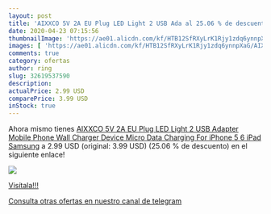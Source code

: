 ```yaml
---
layout: post
title: 'AIXXCO 5V 2A EU Plug LED Light 2 USB Ada al 25.06 % de descuento'
date: 2020-04-23 07:15:56
thumbnailImage: 'https://ae01.alicdn.com/kf/HTB12SfRXyLrK1Rjy1zdq6ynnpXaG/AIXXCO-5V-2A-EU-Plug-LED-Light-2-USB-Adapter-Mobile-Phone-Wall-Charger-Device-Micro.jpg_350x350._SL200_.jpg'
images: [ 'https://ae01.alicdn.com/kf/HTB12SfRXyLrK1Rjy1zdq6ynnpXaG/AIXXCO-5V-2A-EU-Plug-LED-Light-2-USB-Adapter-Mobile-Phone-Wall-Charger-Device-Micro.jpg_350x350._SL200_.jpg' ]
comments: true
category: ofertas
author: ring
slug: 32619537590
description:
actualPrice: 2.99 USD
comparePrice: 3.99 USD
inStock: true
---
```


Ahora mismo tienes [AIXXCO 5V 2A EU Plug LED Light 2 USB Adapter Mobile Phone Wall Charger Device Micro Data Charging For iPhone 5 6 iPad Samsung](https://www.amazon.com/dp/32619537590/?tag=redken08-20) a 2.99 USD (original: 3.99 USD) (25.06 %  de descuento) en el siguiente enlace!

[![](https://ae01.alicdn.com/kf/HTB12SfRXyLrK1Rjy1zdq6ynnpXaG/AIXXCO-5V-2A-EU-Plug-LED-Light-2-USB-Adapter-Mobile-Phone-Wall-Charger-Device-Micro.jpg_350x350._SL200_.jpg)](https://www.amazon.com/dp/32619537590/?tag=redken08-20)

[Visítala!!!](https://www.amazon.com/dp/32619537590/?tag=redken08-20)

[Consulta otras ofertas en nuestro canal de telegram](https://t.me/s/ofertas25)
